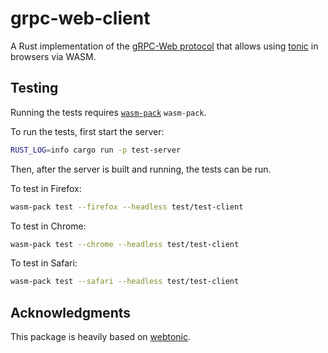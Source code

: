 # grpc-web-client

A Rust implementation of the [gRPC-Web protocol](https://github.com/grpc/grpc/blob/master/doc/PROTOCOL-WEB.md) that allows using [tonic](https://github.com/hyperium/tonic) in browsers via WASM.

## Testing

Running the tests requires [`wasm-pack`](https://rustwasm.github.io/wasm-pack/installer/) `wasm-pack`.

To run the tests, first start the server:

```bash
RUST_LOG=info cargo run -p test-server
```

Then, after the server is built and running, the tests can be run.

To test in Firefox:

```bash
wasm-pack test --firefox --headless test/test-client
```

To test in Chrome:

```bash
wasm-pack test --chrome --headless test/test-client
```

To test in Safari:

```bash
wasm-pack test --safari --headless test/test-client
```

## Acknowledgments

This package is heavily based on [webtonic](https://github.com/Sawchord/webtonic).